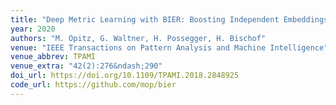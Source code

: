 ```yaml
---
title: "Deep Metric Learning with BIER: Boosting Independent Embeddings Robustly"
year: 2020
authors: "M. Opitz, G. Waltner, H. Possegger, H. Bischof"
venue: "IEEE Transactions on Pattern Analysis and Machine Intelligence"
venue_abbrev: TPAMI
venue_extra: "42(2):276&ndash;290"
doi_url: https://doi.org/10.1109/TPAMI.2018.2848925
code_url: https://github.com/mop/bier
---
```

